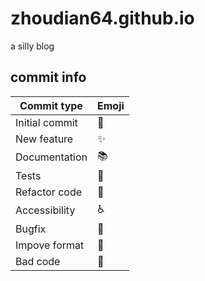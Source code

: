 # zhoudian64.github.io

a silly blog

## commit info

| Commit type    | Emoji            |
| -------------- | ---------------- |
| Initial commit | :tada:           |
| New feature    | :sparkles:       |
| Documentation  | :books:          |
| Tests          | :rotating_light: |
| Refactor code  | :hammer:         |
| Accessibility  | :wheelchair:     |
| Bugfix         | :bug:            |
| Impove format  | :art:            |
| Bad code       | :hankey:         |


